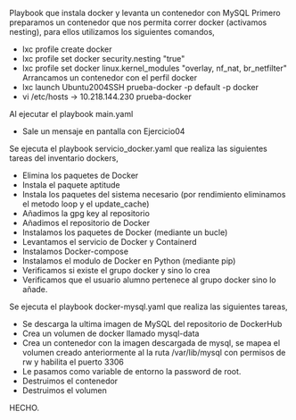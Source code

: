 Playbook que instala docker y levanta un contenedor con MySQL
Primero preparamos un contenedor que nos permita correr docker (activamos nesting), para ellos utilizamos los siguientes comandos,
 - lxc profile create docker
 - lxc profile set docker security.nesting "true"
 - lxc profile set docker linux.kernel_modules "overlay, nf_nat, br_netfilter"
 Arrancamos un contenedor con el perfil docker
 - lxc launch Ubuntu2004SSH prueba-docker -p default -p docker
 - vi /etc/hosts -> 10.218.144.230 prueba-docker

Al ejecutar el playbook main.yaml
 - Sale un mensaje en pantalla con Ejercicio04

Se ejecuta el playbook servicio_docker.yaml que realiza las siguientes tareas del inventario dockers,
 - Elimina los paquetes de Docker
 - Instala el paquete aptitude
 - Instala los paquetes del sistema necesario (por rendimiento eliminamos el metodo loop y el update_cache)
 - Añadimos la gpg key al repositorio
 - Añadimos el repositorio de Docker
 - Instalamos los paquetes de Docker (mediante un bucle)
 - Levantamos el servicio de Docker y Containerd
 - Instalamos Docker-compose
 - Instalamos el modulo de Docker en Python (mediante pip)
 - Verificamos si existe el grupo docker y sino lo crea
 - Verificamos que el usuario alumno pertenece al grupo docker sino lo añade.

Se ejecuta el playbook docker-mysql.yaml que realiza las siguientes tareas,
 - Se descarga la ultima imagen de MySQL del repositorio de DockerHub
 - Crea un volumen de docker llamado mysql-data
 - Crea un contenedor con la imagen descargada de mysql, se mapea el volumen creado anteriormente al la ruta /var/lib/mysql con permisos de rw y habilita el puerto 3306
 - Le pasamos como variable de entorno la password de root.
 - Destruimos el contenedor
 - Destruimos el volumen

HECHO.

